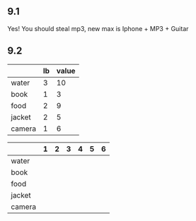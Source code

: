 ## 9.1

Yes! You should steal mp3, new max is Iphone + MP3 + Guitar

## 9.2

|        | lb  | value |
| ------ | --- | ----- |
| water  | 3   | 10    |
| book   | 1   | 3     |
| food   | 2   | 9     |
| jacket | 2   | 5     |
| camera | 1   | 6     |

|        | 1   | 2   | 3   | 4   | 5   | 6   |
| ------ | --- | --- | --- | --- | --- | --- |
| water  |     |     |     |     |     |     |
| book   |     |     |     |     |     |     |
| food   |     |     |     |     |     |     |
| jacket |     |     |     |     |     |     |
| camera |     |     |     |     |     |     |
